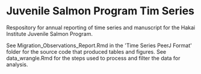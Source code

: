 # Juvenile Salmon Program Tim Series
Respository for annual reporting of time series and manuscript for the Hakai Institute Juvenile Salmon Program.

See Migration_Observations_Report.Rmd in the 'Time Series PeerJ Format' folder for the source code that produced tables and figures. See data_wrangle.Rmd for the steps used to process and filter the data for analysis.

